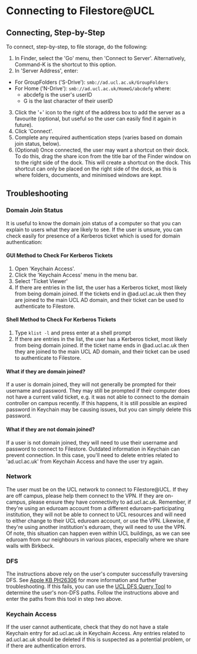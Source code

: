 # Connecting to Filestore@UCL
## Connecting, Step-by-Step
To connect, step-by-step, to file storage, do the following:
1. In Finder, select the 'Go' menu, then 'Connect to Server'. Alternatively, Command-K is the shortcut to this option.
2. In 'Server Address', enter:
  * For GroupFolders ('S-Drive'): `smb://ad.ucl.ac.uk/GroupFolders`
  * For Home ('N-Drive'): `smb://ad.ucl.ac.uk/HomeG/abcdefg` where:
    * abcdefg is the user's userID
    * G is the last character of their userID
3. Click the '+' icon to the right of the address box to add the server as a favourite (optional, but useful so the user can easily find it again in future).
4. Click 'Connect'.
5. Complete any required authentication steps (varies based on domain join status, below).
6. (Optional) Once connected, the user may want a shortcut on their dock. To do this, drag the share icon from the title bar of the Finder window on to the right side of the dock. This will create a shortcut on the dock. This shortcut can only be placed on the right side of the dock, as this is where folders, documents, and minimised windows are kept.

## Troubleshooting
### Domain Join Status
It is useful to know the domain join status of a computer so that you can explain to users what they are likely to see. If the user is unsure, you can check easily for presence of a Kerberos ticket which is used for domain authentication:

#### GUI Method to Check For Kerberos Tickets
1. Open 'Keychain Access'.
2. Click the 'Keychain Access' menu in the menu bar.
3. Select 'Ticket Viewer'
4. If there are entries in the list, the user has a Kerberos ticket, most likely from being domain joined. If the tickets end in @ad.ucl.ac.uk then they are joined to the main UCL AD domain, and their ticket can be used to authenticate to Filestore.

#### Shell Method to Check For Kerberos Tickets
1. Type `klist -l` and press enter at a shell prompt
2. If there are entries in the list, the user has a Kerberos ticket, most likely from being domain joined. If the ticket name ends in @ad.ucl.ac.uk then they are joined to the main UCL AD domain, and their ticket can be used to authenticate to Filestore.

#### What if they are domain joined?
If a user is domain joined, they will not generally be prompted for their username and password. They may still be prompted if their computer does not have a current valid ticket, e.g. it was not able to connect to the domain controller on campus recently. If this happens, it is still possible an expired password in Keychain may be causing issues, but you can simply delete this password.

#### What if they are not domain joined?
If a user is not domain joined, they will need to use their username and password to connect to Filestore. Outdated information in Keychain can prevent connection. In this case, you'll need to delete entries related to 'ad.ucl.ac.uk' from Keychain Access and have the user try again.

### Network
The user must be on the UCL network to connect to Filestore@UCL. If they are off campus, please help them connect to the VPN.
If they are on-campus, please ensure they have connectivity to ad.ucl.ac.uk. Remember, if they're using an eduroam account from a different eduroam-participating institution, they will not be able to connect to UCL resources and will need to either change to their UCL eduroam account, or use the VPN.
Likewise, if they're using another institution's eduroam, they will need to use the VPN. Of note, this situation can happen even within UCL buildings, as we can see eduroam from our neighbours in various places, especially where we share walls with Birkbeck.

### DFS
The instructions above rely on the user's computer successfully traversing DFS. See [Apple KB PH26306](https://support.apple.com/kb/PH26306) for more information and further troubleshooting. If this fails, you can use the [UCL DFS Query Tool](http://webdfs01.ad.ucl.ac.uk/dfs-query/) to determine the user's non-DFS paths. Follow the instructions above and enter the paths from this tool in step two above.

### Keychain Access
If the user cannot authenticate, check that they do not have a stale Keychain entry for ad.ucl.ac.uk in Keychain Access. Any entries related to ad.ucl.ac.uk should be deleted if this is suspected as a potential problem, or if there are authentication errors.
